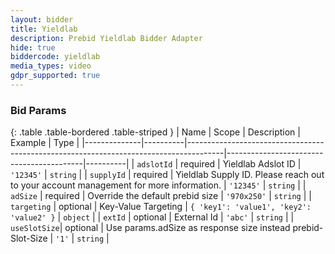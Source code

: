 ```yaml
---
layout: bidder
title: Yieldlab
description: Prebid Yieldlab Bidder Adapter
hide: true
biddercode: yieldlab
media_types: video
gdpr_supported: true
---
```




### Bid Params

{: .table .table-bordered .table-striped }
| Name         | Scope    | Description                                                                           | Example                                  | Type     |
|--------------|----------|---------------------------------------------------------------------------------------|------------------------------------------|----------|
| `adslotId`   | required | Yieldlab Adslot ID                                                                    | `'12345'`                                | `string` |
| `supplyId`   | required | Yieldlab Supply ID. Please reach out to your account management for more information. | `'12345'`                                | `string` |
| `adSize`     | required | Override the default prebid size                                                      | `'970x250'`                              | `string` |
| `targeting`  | optional | Key-Value Targeting                                                                   | `{ 'key1': 'value1', 'key2': 'value2' }` | `object` |
| `extId`      | optional | External Id                                                                           | `'abc'`                                  | `string` |
| `useSlotSize`| optional | Use params.adSize as response size instead prebid-Slot-Size                           | `'1'`                                  | `string` |
